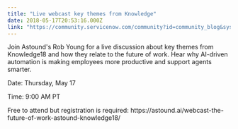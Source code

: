 ```yaml
---
title: "Live webcast key themes from Knowledge"
date: 2018-05-17T20:53:16.000Z
link: "https://community.servicenow.com/community?id=community_blog&sys_id=98abf77edb4a17845322f4621f961904"
---
```

<p>Join Astound&#39;s Rob Young for a live discussion about key themes from Knowledge18 and how they relate to the future of work. Hear why AI-driven automation is making employees more productive and support agents smarter.</p>
<p>Date: Thursday, May 17</p>
<p>Time: 9:00 AM PT</p>
<p>Free to attend but registration is required: https://astound.ai/webcast-the-future-of-work-astound-knowledge18/</p>